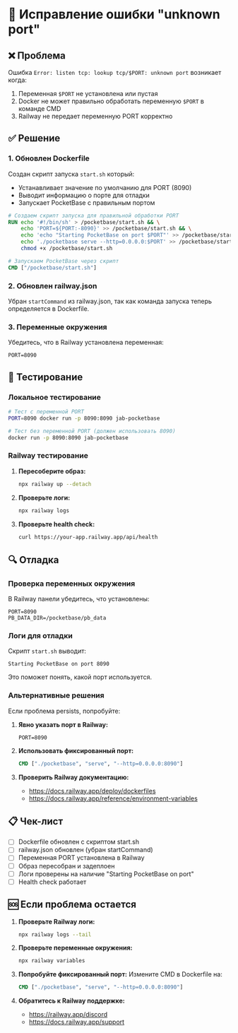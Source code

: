 # 🔧 Исправление ошибки "unknown port"

## ❌ Проблема

Ошибка `Error: listen tcp: lookup tcp/$PORT: unknown port` возникает когда:

1. Переменная `$PORT` не установлена или пустая
2. Docker не может правильно обработать переменную `$PORT` в команде CMD
3. Railway не передает переменную PORT корректно

## ✅ Решение

### 1. Обновлен Dockerfile

Создан скрипт запуска `start.sh` который:
- Устанавливает значение по умолчанию для PORT (8090)
- Выводит информацию о порте для отладки
- Запускает PocketBase с правильным портом

```dockerfile
# Создаем скрипт запуска для правильной обработки PORT
RUN echo '#!/bin/sh' > /pocketbase/start.sh && \
    echo 'PORT=${PORT:-8090}' >> /pocketbase/start.sh && \
    echo 'echo "Starting PocketBase on port $PORT"' >> /pocketbase/start.sh && \
    echo './pocketbase serve --http=0.0.0.0:$PORT' >> /pocketbase/start.sh && \
    chmod +x /pocketbase/start.sh

# Запускаем PocketBase через скрипт
CMD ["/pocketbase/start.sh"]
```

### 2. Обновлен railway.json

Убран `startCommand` из railway.json, так как команда запуска теперь определяется в Dockerfile.

### 3. Переменные окружения

Убедитесь, что в Railway установлена переменная:
```
PORT=8090
```

## 🚀 Тестирование

### Локальное тестирование

```bash
# Тест с переменной PORT
PORT=8090 docker run -p 8090:8090 jab-pocketbase

# Тест без переменной PORT (должен использовать 8090)
docker run -p 8090:8090 jab-pocketbase
```

### Railway тестирование

1. **Пересоберите образ:**
   ```bash
   npx railway up --detach
   ```

2. **Проверьте логи:**
   ```bash
   npx railway logs
   ```

3. **Проверьте health check:**
   ```bash
   curl https://your-app.railway.app/api/health
   ```

## 🔍 Отладка

### Проверка переменных окружения

В Railway панели убедитесь, что установлены:
```
PORT=8090
PB_DATA_DIR=/pocketbase/pb_data
```

### Логи для отладки

Скрипт `start.sh` выводит:
```
Starting PocketBase on port 8090
```

Это поможет понять, какой порт используется.

### Альтернативные решения

Если проблема persists, попробуйте:

1. **Явно указать порт в Railway:**
   ```
   PORT=8090
   ```

2. **Использовать фиксированный порт:**
   ```dockerfile
   CMD ["./pocketbase", "serve", "--http=0.0.0.0:8090"]
   ```

3. **Проверить Railway документацию:**
   - https://docs.railway.app/deploy/dockerfiles
   - https://docs.railway.app/reference/environment-variables

## 📋 Чек-лист

- [ ] Dockerfile обновлен с скриптом start.sh
- [ ] railway.json обновлен (убран startCommand)
- [ ] Переменная PORT установлена в Railway
- [ ] Образ пересобран и задеплоен
- [ ] Логи проверены на наличие "Starting PocketBase on port"
- [ ] Health check работает

## 🆘 Если проблема остается

1. **Проверьте Railway логи:**
   ```bash
   npx railway logs --tail
   ```

2. **Проверьте переменные окружения:**
   ```bash
   npx railway variables
   ```

3. **Попробуйте фиксированный порт:**
   Измените CMD в Dockerfile на:
   ```dockerfile
   CMD ["./pocketbase", "serve", "--http=0.0.0.0:8090"]
   ```

4. **Обратитесь к Railway поддержке:**
   - https://railway.app/discord
   - https://docs.railway.app/support
